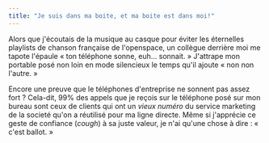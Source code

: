 ```yaml
---
title: "Je suis dans ma boite, et ma boite est dans moi!"
---
```


Alors que j'écoutais de la musique au casque pour éviter les éternelles
playlists de chanson française de l'openspace, un collègue derrière moi me
tapote l'épaule « ton téléphone sonne, euh... sonnait. » J'attrape mon
portable posé non loin en mode silencieux le temps qu'il ajoute « non non
l'autre. »

Encore une preuve que le téléphones d'entreprise ne sonnent pas assez fort ?
Cela-dit, 99% des appels que je reçois sur le téléphone posé sur mon bureau
sont ceux de clients qui ont un _vieux numéro_ du service marketing de la
societé qu'on a réutilisé pour ma ligne directe. Même si j'apprécie ce geste
de confiance (*cough*) à sa juste valeur, je n'ai qu'une chose à dire : «
c'est ballot. »

